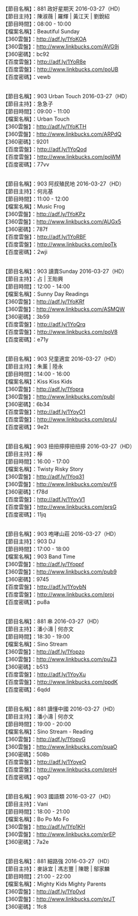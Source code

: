 <br>【節目名稱】：881 政好星期天 2016-03-27（HD）
<br>【節目主持】：陳淑薇 | 羅輝 | 黃江天 | 劉銳紹
<br>【節目時間】：08:00 - 10:00
<br>【檔案名稱】：Beautiful Sunday
<br>【360雲盤】：http://adf.ly/1YoKOA
<br>【360雲盤】：http://www.linkbucks.com/AVG9i
<br>【360密碼】：bc92
<br>【百度雲盤】：http://adf.ly/1YoR8e
<br>【百度雲盤】：http://www.linkbucks.com/poUB
<br>【百度密碼】：vewb

<br>【節目名稱】：903 Urban Touch 2016-03-27（HD）
<br>【節目主持】：急急子
<br>【節目時間】：09:00 - 11:00
<br>【檔案名稱】：Urban Touch
<br>【360雲盤】：http://adf.ly/1YoKTH
<br>【360雲盤】：http://www.linkbucks.com/ARPdQ
<br>【360密碼】：9201
<br>【百度雲盤】：http://adf.ly/1YoQod
<br>【百度雲盤】：http://www.linkbucks.com/poWM
<br>【百度密碼】：77vv

<br>【節目名稱】：903 阿叔殖民地 2016-03-27（HD）
<br>【節目主持】：何兆基
<br>【節目時間】：11:00 - 12:00
<br>【檔案名稱】：Music Frog
<br>【360雲盤】：http://adf.ly/1YoKPz
<br>【360雲盤】：http://www.linkbucks.com/AUGx5
<br>【360密碼】：787f
<br>【百度雲盤】：http://adf.ly/1YoRBF
<br>【百度雲盤】：http://www.linkbucks.com/poTk
<br>【百度密碼】：2wji

<br>【節目名稱】：903 讀賣Sunday 2016-03-27（HD）
<br>【節目主持】：占 | 王貽興
<br>【節目時間】：12:00 - 14:00
<br>【檔案名稱】：Sunny Day Readings
<br>【360雲盤】：http://adf.ly/1YoKRf
<br>【360雲盤】：http://www.linkbucks.com/ASMQW
<br>【360密碼】：3b59
<br>【百度雲盤】：http://adf.ly/1YoQrq
<br>【百度雲盤】：http://www.linkbucks.com/poV8
<br>【百度密碼】：e71y

<br>【節目名稱】：903 兒童適宜 2016-03-27（HD）
<br>【節目主持】：朱薰 | 陸永
<br>【節目時間】：14:00 - 16:00
<br>【檔案名稱】：Kiss Kiss Kids
<br>【360雲盤】：http://adf.ly/1Yopra
<br>【360雲盤】：http://www.linkbucks.com/publ
<br>【360密碼】：6b34
<br>【百度雲盤】：http://adf.ly/1YoyO1
<br>【百度雲盤】：http://www.linkbucks.com/pruU
<br>【百度密碼】：9e2t

<br>【節目名稱】：903 扭扭擰擰扭扭擰 2016-03-27（HD）
<br>【節目主持】：檸
<br>【節目時間】：16:00 - 17:00
<br>【檔案名稱】：Twisty Risky Story
<br>【360雲盤】：http://adf.ly/1Yoq31
<br>【360雲盤】：http://www.linkbucks.com/puY6
<br>【360密碼】：f78d
<br>【百度雲盤】：http://adf.ly/1YoyV1
<br>【百度雲盤】：http://www.linkbucks.com/prsG
<br>【百度密碼】：11jq

<br>【節目名稱】：903 咆哮山莊 2016-03-27（HD）
<br>【節目主持】：903 DJ
<br>【節目時間】：17:00 - 18:00
<br>【檔案名稱】：903 Band Time
<br>【360雲盤】：http://adf.ly/1Yoppf
<br>【360雲盤】：http://www.linkbucks.com/pub9
<br>【360密碼】：9745
<br>【百度雲盤】：http://adf.ly/1YoybN
<br>【百度雲盤】：http://www.linkbucks.com/proj
<br>【百度密碼】：pu8a

<br>【節目名稱】：881 串 2016-03-27（HD）
<br>【節目主持】：潘小濤 | 何亦文
<br>【節目時間】：18:30 - 19:00
<br>【檔案名稱】：Sino Stream
<br>【360雲盤】：http://adf.ly/1Yopzo
<br>【360雲盤】：http://www.linkbucks.com/puZ3
<br>【360密碼】：b513
<br>【百度雲盤】：http://adf.ly/1YoyXu
<br>【百度雲盤】：http://www.linkbucks.com/ppdK
<br>【百度密碼】：6qdd

<br>【節目名稱】：881 讀懂中國 2016-03-27（HD）
<br>【節目主持】：潘小濤 | 何亦文
<br>【節目時間】：19:00 - 20:00
<br>【檔案名稱】：Sino Stream - Reading
<br>【360雲盤】：http://adf.ly/1YopvG
<br>【360雲盤】：http://www.linkbucks.com/puaO
<br>【360密碼】：508b
<br>【百度雲盤】：http://adf.ly/1YoyeO
<br>【百度雲盤】：http://www.linkbucks.com/proH
<br>【百度密碼】：qgq7

<br>【節目名稱】：903 國語類 2016-03-27（HD）
<br>【節目主持】：Vani
<br>【節目時間】：18:00 - 21:00
<br>【檔案名稱】：Bo Po Mo Fo
<br>【360雲盤】：http://adf.ly/1Yp1KH
<br>【360雲盤】：http://www.linkbucks.com/prEP
<br>【360密碼】：7a2e

<br>【節目名稱】：881 細路強 2016-03-27（HD） 
<br>【節目主持】：麥詠宜 | 馮志豐 | 陳聰 | 鄔家麟 
<br>【節目時間】：21:00 - 22:00 
<br>【檔案名稱】：Mighty Kids Mighty Parents
<br>【360雲盤】：http://adf.ly/1Yp0vd
<br>【360雲盤】：http://www.linkbucks.com/prJT
<br>【360密碼】：1fc8
